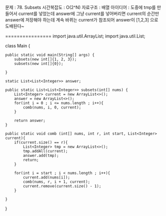 문제 : 78. Subsets
시간복잡도 : O(2^N)
자료구조 : 배열
아이디어 : 도중에 tmp를 만들어서 current를 넣었는데 answer에 그냥 current를 넣어버리면 current의 순간만 answer에 저장해야 하는데 계속 바뀌는 current가 참조되어 answer이 [1,2,3] 으로 도배된다~


================
import java.util.ArrayList;
import java.util.List;

class Main {

    public static void main(String[] args) {
        subsets(new int[]{1, 2, 3});
        subsets(new int[]{0});
        
    }

    static List<List<Integer>> answer;

    public static List<List<Integer>> subsets(int[] nums) {
        List<Integer> current = new ArrayList<>();
        answer = new ArrayList<>();
        for(int i = 0 ; i <= nums.length ; i++){
            comb(nums, i, 0, current);
        }
        
        return answer;
    }

    public static void comb (int[] nums, int r, int start, List<Integer> current){
        if(current.size() == r){
            List<Integer> tmp = new ArrayList<>();
            tmp.addAll(current);
            answer.add(tmp);
            return;
        }

        for(int i = start ; i < nums.length ; i++){
            current.add(nums[i]);
            comb(nums, r, i + 1, current);
            current.remove(current.size() - 1);
        }
        
    }
    
}
